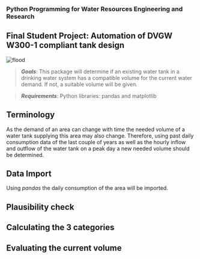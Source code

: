 ### Python Programming for Water Resources Engineering and Research

## Final Student Project: Automation of DVGW W300-1 compliant tank design

![flood](https://www.stuttgart.de/leben/umwelt/wasser/trinkwasser.php.media/274485/ausschnitt-hochbehaelter.jpg.scaled/932464ec1764f8644c24b343c4cd7baf.jpg)

>   ***Goals***: This package will determine if an existing water tank in a drinking water system has a compatible volume for the current water demand.
> If not, a suitable volume will be given.

>   ***Requirements***: Python libraries: pandas and matplotlib 

## Terminology
As the demand of an area can change with time the needed volume of a water 
tank supplying this area may also change. Therefore, using past daily consumption 
data of the last couple of years as well as the hourly inflow and outflow of the 
water tank on a peak day a new needed volume should be determined.

## Data Import
Using *pandas* the daily consumption of the area will be imported.

## Plausibility check

## Calculating the 3 categories

## Evaluating the current volume
